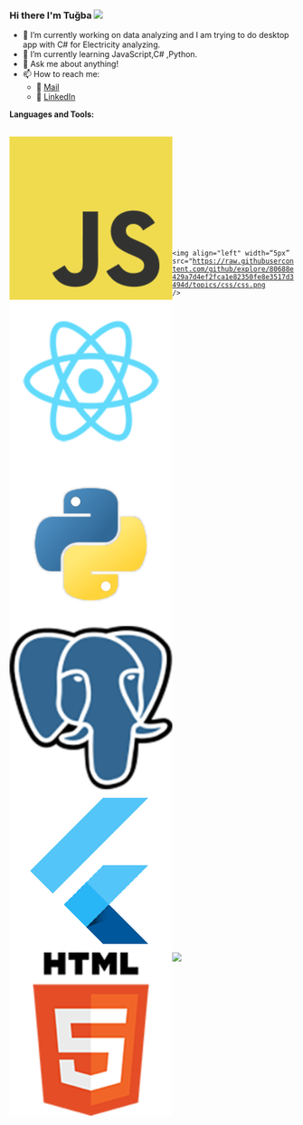 ### Hi there  I'm Tuğba  <img src="https://media.giphy.com/media/hvRJCLFzcasrR4ia7z/giphy.gif" width="30px">




- 🔭 I’m currently working on data analyzing and I am trying to do desktop app with C# for Electricity analyzing.
- 🌱 I’m currently learning JavaScript,C# ,Python.
- 💬 Ask me about anything!
- 📫 How to reach me: 
    - :incoming_envelope:  [Mail](tgbaozkn1995@gmail.com)
    - :mag_right: [LinkedIn](https://www.linkedin.com/in/tugba-ozkan-270076112/)


    
**Languages and Tools:**  

<code>
<img   align="left" width=“5px” src="https://raw.githubusercontent.com/github/explore/80688e429a7d4ef2fca1e82350fe8e3517d3494d/topics/javascript/javascript.png" />

<img   align="left" width=“5px”  src="https://raw.githubusercontent.com/github/explore/80688e429a7d4ef2fca1e82350fe8e3517d3494d/topics/react/react.png" />

<img   align="left" width=“5px”  src="https://raw.githubusercontent.com/github/explore/80688e429a7d4ef2fca1e82350fe8e3517d3494d/topics/python/python.png" />
<img   align="left" width=“5px” src="https://raw.githubusercontent.com/github/explore/80688e429a7d4ef2fca1e82350fe8e3517d3494d/topics/postgresql/postgresql.png" />

<img   align="left" width=“5px”   src="https://raw.githubusercontent.com/github/explore/80688e429a7d4ef2fca1e82350fe8e3517d3494d/topics/flutter/flutter.png" />

<img   align="left" width=“5px”   src="https://raw.githubusercontent.com/github/explore/80688e429a7d4ef2fca1e82350fe8e3517d3494d/topics/html/html.png" />

<img   align="left" width=“5px”   src="https://raw.githubusercontent.com/github/explore/80688e429a7d4ef2fca1e82350fe8e3517d3494d/topics/css/css.png />

<img   align="left" width=“5px”  src="https://raw.githubusercontent.com/github/explore/80688e429a7d4ef2fca1e82350fe8e3517d3494d/topics/visual-studio-code/visual-studio-code.png" />
    </code>






